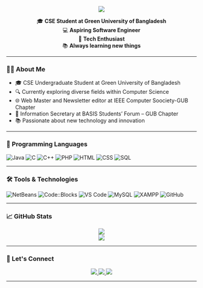 <p align="center">
  <img src="https://readme-typing-svg.herokuapp.com?font=Pacifico&size=38&duration=3000&pause=500&color=FF6F61&center=true&vCenter=true&width=600&lines=👋+Hi%2C+I'm+Taufiq+Zahan+Tushar" />
</p>

<p align="center">
  🎓 <b>CSE Student at Green University of Bangladesh</b><br />
  💻 <b>Aspiring Software Engineer</b><br />
  🚀 <b>Tech Enthusiast</b><br />
  📚 <b>Always learning new things</b>
</p>

---

### 🧑‍💻 About Me
- 🎓 CSE Undergraduate Student at Green University of Bangladesh
- 🔍 Currently exploring diverse fields within Computer Science
- 🌐 Web Master and Newsletter editor at IEEE Computer Soociety-GUB Chapter
- 💼 Information Secretary at BASIS Students’ Forum – GUB Chapter   
- 📚 Passionate about new technology and innovation

---

### 🧪 Programming Languages
![Java](https://img.shields.io/badge/-Java-007396?style=flat&logo=java)
![C](https://img.shields.io/badge/-C-00599C?style=flat&logo=c)
![C++](https://img.shields.io/badge/-C++-00599C?style=flat&logo=c%2B%2B)
![PHP](https://img.shields.io/badge/-PHP-777BB4?style=flat&logo=php)
![HTML](https://img.shields.io/badge/-HTML5-E34F26?style=flat&logo=html5)
![CSS](https://img.shields.io/badge/-CSS3-1572B6?style=flat&logo=css3)
![SQL](https://img.shields.io/badge/-SQL-4479A1?style=flat&logo=mysql)

---

### 🛠️ Tools & Technologies
![NetBeans](https://img.shields.io/badge/-NetBeans-1B6AC6?style=flat&logo=apachenetbeanside)
![Code::Blocks](https://img.shields.io/badge/-Code::Blocks-000000?style=flat&logo=codeblocks)
![VS Code](https://img.shields.io/badge/-VS%20Code-007ACC?style=flat&logo=visual-studio-code)
![MySQL](https://img.shields.io/badge/-MySQL-4479A1?style=flat&logo=mysql)
![XAMPP](https://img.shields.io/badge/-XAMPP-FB7A24?style=flat&logo=xampp)
![GitHub](https://img.shields.io/badge/-GitHub-181717?style=flat&logo=github)

---

### 📈 GitHub Stats
<p align="center">
  <img src="https://github-readme-stats.vercel.app/api?username=ToufiqTushar&show_icons=true&theme=tokyonight" />
  <br />
  <img src="https://github-readme-stats.vercel.app/api/top-langs/?username=ToufiqTushar&layout=compact&theme=tokyonight" />
</p>

---

<h3>🤝 Let's Connect</h3>

<p align="center">
  <a href="https://linkedin.com/in/[YOUR-LINK](https://www.linkedin.com/in/toufiq-zahan-tushar/)">
    <img src="https://img.shields.io/badge/LinkedIn-blue?style=flat&logo=linkedin" />
  </a>
  <a href="https://facebook.com/[YOUR-LINK](https://www.facebook.com/toufiqzahantushar)">
    <img src="https://img.shields.io/badge/Facebook-1877F2?style=flat&logo=facebook&logoColor=white" />
  </a>
  <a href="mailto:toufiqtushar99@gmail.com">
    <img src="https://img.shields.io/badge/Gmail-D14836?style=flat&logo=gmail&logoColor=white" />
  </a>
</p>

---
